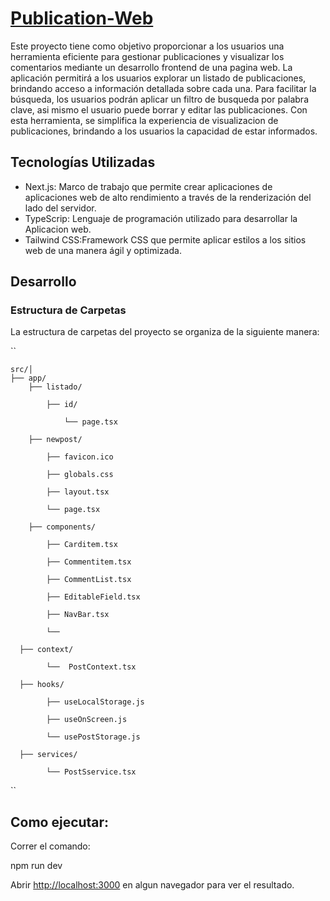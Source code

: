 # [Publication-Web](https://publication-page-malif5dpy-eduardo-luna-silvas-projects.vercel.app/) 

Este proyecto tiene como objetivo proporcionar a los usuarios una herramienta eficiente para gestionar publicaciones y visualizar los comentarios mediante un desarrollo frontend de una pagina web. La aplicación permitirá a los usuarios explorar un listado de publicaciones, brindando acceso a información detallada sobre cada una. Para facilitar la búsqueda, los usuarios podrán aplicar un filtro de busqueda por palabra clave, asi mismo el usuario puede borrar y editar las publicaciones. Con esta herramienta, se simplifica la experiencia de visualizacion de publicaciones, brindando a los usuarios la capacidad de estar informados.

## Tecnologías Utilizadas

- Next.js: Marco de trabajo que permite crear aplicaciones de aplicaciones web de alto rendimiento a través de la renderización del lado del servidor.
- TypeScrip: Lenguaje de programación utilizado para desarrollar la Aplicacion web.
- Tailwind CSS:Framework CSS que permite aplicar estilos a los sitios web de una manera ágil y optimizada. 

## Desarrollo

### Estructura de Carpetas

La estructura de carpetas del proyecto se organiza de la siguiente manera:

``

    src/│ 
    ├── app/ 
        ├── listado/ 
        
            ├── id/ 
            
                └── page.tsx 
                
        ├── newpost/ 
        
            ├── favicon.ico 
            
            ├── globals.css
            
            ├── layout.tsx
            
            └── page.tsx
            
        ├── components/
        
            ├── Carditem.tsx
            
            ├── Commentitem.tsx
            
            ├── CommentList.tsx
            
            ├── EditableField.tsx 
            
            ├── NavBar.tsx 
            
            └──
            
      ├── context/ 
      
            └──  PostContext.tsx    
            
      ├── hooks/
      
            ├── useLocalStorage.js
            
            ├── useOnScreen.js
            
            └── usePostStorage.js   
            
      ├── services/ 
      
            └── PostSservice.tsx     
        
 ``
 
## Como ejecutar:
Correr el comando:

npm run dev

Abrir [http://localhost:3000](http://localhost:3000) en algun navegador para ver el resultado.

